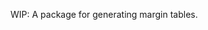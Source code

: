 
<!-- README.md is generated from README.Rmd. Please edit that file -->
WIP: A package for generating margin tables.
